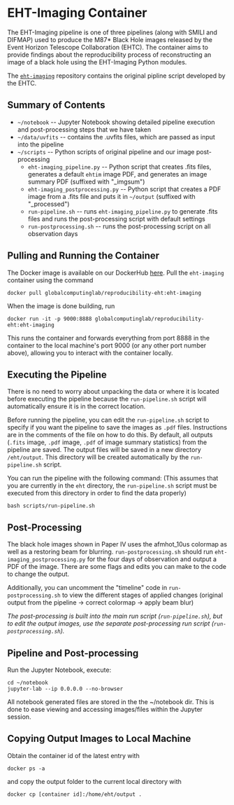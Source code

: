 # EHT-Imaging Container

The EHT-Imaging pipeline is one of three pipelines (along with SMILI and DIFMAP) used to produce the M87* Black Hole images released by the Event Horizon Telescope Collaboration (EHTC). The container aims to provide findings about the reproducibility process of reconstructing an image of a black hole using the EHT-Imaging Python modules.

The [`eht-imaging`](https://github.com/achael/eht-imaging) repository contains the original pipline script developed by the EHTC.

## Summary of Contents
* `~/notebook` -- Jupyter Notebook showing detailed pipeline execution and post-processing steps that we have taken
* `~/data/uvfits` -- contains the .uvfits files, which are passed as input into the pipeline
* `~/scripts` -- Python scripts of original pipeline and our image post-processing
  * `eht-imaging_pipeline.py` -- Python script that creates .fits files, generates a default `ehtim` image PDF, and generates an image summary PDF (suffixed with "_imgsum")
  * `eht-imaging_postprocessing.py` -- Python script that creates a PDF image from a .fits file and puts it in `~/output` (suffixed with "_processed")
  * `run-pipeline.sh` -- runs `eht-imaging_pipeline.py` to generate .fits files and runs the post-processing script with default settings
  * `run-postprocessing.sh` -- runs the post-processing script on all observation days

## Pulling and Running the Container
The Docker image is available on our DockerHub [here](https://hub.docker.com/r/globalcomputinglab/reproducibility-eht/tags). Pull the `eht-imaging` container using the command

```
docker pull globalcomputinglab/reproducibility-eht:eht-imaging
```
When the image is done building, run 
```
docker run -it -p 9000:8888 globalcomputinglab/reproducibility-eht:eht-imaging
```
This runs the container and forwards everything from port 8888 in the container to the local machine's port 9000 (or any other port number above), allowing you to interact with the container locally.

## Executing the Pipeline

There is no need to worry about unpacking the data or where it is located before executing the pipeline because the `run-pipeline.sh` script will automatically ensure it is in the correct location.

Before running the pipeline, you can edit the `run-pipeline.sh` script to specify if you want the pipeline to save the images as `.pdf` files. Instructions are in the comments of the file on how to do this. By default, all outputs (`.fits` image, `.pdf` image, `.pdf` of image summary statistics) from the pipeline are saved. The output files will be saved in a new directory `/eht/output`. This directory will be created automatically by the `run-pipeline.sh` script.

You can run the pipeline with the following command: (This assumes that you are currently in the `eht` directory, the `run-pipeline.sh` script must be executed from this directory in order to find the data properly)
```
bash scripts/run-pipeline.sh
```

## Post-Processing
The black hole images shown in Paper IV uses the afmhot_10us colormap as well as a restoring beam for blurring. ```run-postprocessing.sh``` should run ```eht-imaging_postprocessing.py``` for the four days of observation and output a PDF of the image. There are some flags and edits you can make to the code to change the output.

Additionally, you can uncomment the "timeline" code in `run-postprocessing.sh` to view the different stages of applied changes (original output from the pipeline -> correct colormap -> apply beam blur)

*The post-processing is built into the main run script (`run-pipeline.sh`), but to edit the output images, use the separate post-processing run script (`run-postprocessing.sh`).*

## Pipeline and Post-processing
Run the Jupyter Notebook, execute:

```
cd ~/notebook
jupyter-lab --ip 0.0.0.0 --no-browser
```

All notebook generated files are stored in the the ~/notebook dir. This is done to ease viewing and accessing images/files within the Jupyter session.


## Copying Output Images to Local Machine
Obtain the container id of the latest entry with
```
docker ps -a
```
and copy the output folder to the current local directory with
```
docker cp [container id]:/home/eht/output .
```
